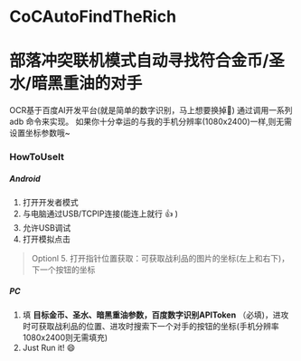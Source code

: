 # CoCAutoFindTheRich
# 部落冲突联机模式自动寻找符合金币/圣水/暗黑重油的对手

OCR基于百度AI开发平台(就是简单的数字识别，马上想要换掉🤔)
通过调用一系列 adb 命令来实现。
如果你十分幸运的与我的手机分辨率(1080x2400)一样,则无需设置坐标参数哦~

### HowToUseIt
##### Android
1. 打开开发者模式
2. 与电脑通过USB/TCPIP连接(能连上就行 :+1: )
3. 允许USB调试
4. 打开模拟点击
> Optionl
> 5. 打开指针位置获取：可获取战利品的图片的坐标(左上和右下)，下一个按钮的坐标
##### PC
1. 填 **目标金币、圣水、暗黑重油参数，百度数字识别APIToken** （必填)，进攻时可获取战利品的位置、进攻时搜索下一个对手的按钮的坐标(手机分辨率1080x2400则无需填充)
2. Just Run it! :smile: 